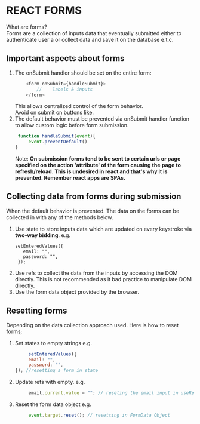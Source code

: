 # REACT FORMS

What are forms?<br>
Forms are a collection of inputs data that eventually submitted either to authenticate user
a or collect data and save it on the database e.t.c.

## Important aspects about forms
1. The onSubmit handler should be set on the entire form:
    ```javascript
        <form onSubmit={handleSubmit}>
            //    labels & inputs
        </form>
    ```
   This allows centralized control of the form behavior.<br>
   Avoid on submit on buttons like.<br>
2. The default behavior must be prevented via onSubmit handler function to allow custom logic before form submission.
   ```javascript
    function handleSubmit(event){
        event.preventDefault()
   }
    ```
    Note: **On submission forms tend to be sent to certain urls or page specified on the action 'attribute' of the form causing the**
         **page to refresh/reload. This is undesired in react and that's why it is prevented. Remember react apps are SPAs.**

## Collecting data from forms during submission
When the default behavior is prevented.
The data on the forms can be collected in with any of the methods below.

1. Use state to store inputs data which are updated on every keystroke via **two-way bidding**.
   e.g.
   ```
   setEnteredValues({
      email: "",
      password: "",
    }); 
   ```
3. Use refs to collect the data from the inputs by accessing the DOM directly. This is not recommended as it bad practice to manipulate DOM directly.
4. Use the form data object provided by the browser.

## Resetting forms
Depending on the data collection approach used.
Here is how to reset forms;

1. Set states to empty strings
   e.g.
   ```javascript
        setEnteredValues({
        email: "",
        password: "",
   }); //resetting a form in state
    ```
2. Update refs with empty.
   e.g.
   ```javascript
        email.current.value = ""; // reseting the email input in useRef
    ```
3. Reset the form data object
    e.g.
   ```javascript
        event.target.reset(); // resetting in FormData Object
    ```

